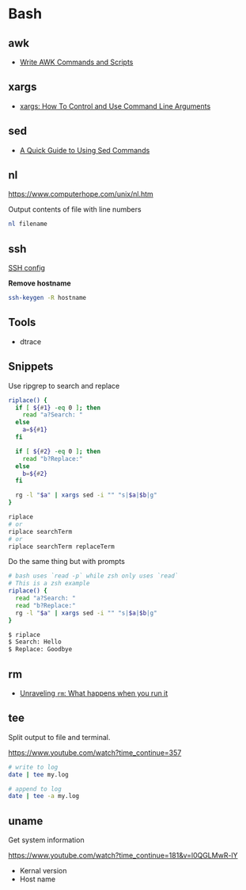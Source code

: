 # Bash

## awk

+ [Write AWK Commands and Scripts](https://www.lifewire.com/write-awk-commands-and-scripts-2200573)


## xargs

+ [xargs: How To Control and Use Command Line Arguments](https://www.cyberciti.biz/faq/linux-unix-bsd-xargs-construct-argument-lists-utility/)


## sed

+ [A Quick Guide to Using Sed Commands](https://www.lifewire.com/example-uses-of-sed-2201058)


## nl

https://www.computerhope.com/unix/nl.htm

Output contents of file with line numbers

```bash
nl filename
```


## ssh

[SSH config](http://nerderati.com/2011/03/17/simplify-your-life-with-an-ssh-config-file/)

**Remove hostname**

```bash
ssh-keygen -R hostname
```



## Tools

+ dtrace


## Snippets

Use ripgrep to search and replace
```bash
riplace() {
  if [ ${#1} -eq 0 ]; then
    read "a?Search: "
  else
    a=${#1}
  fi

  if [ ${#2} -eq 0 ]; then
    read "b?Replace:"
  else
    b=${#2}
  fi

  rg -l "$a" | xargs sed -i "" "s|$a|$b|g"
}

riplace
# or
riplace searchTerm
# or
riplace searchTerm replaceTerm
```

Do the same thing but with prompts
```bash
# bash uses `read -p` while zsh only uses `read`
# This is a zsh example
riplace() {
  read "a?Search: "
  read "b?Replace:"
  rg -l "$a" | xargs sed -i "" "s|$a|$b|g"
}

$ riplace
$ Search: Hello
$ Replace: Goodbye
```

## rm
- [Unraveling `rm`: What happens when you run it](https://blog.safia.rocks/post/173241985600/unraveling-rm-what-happens-when-you-run-it)


## tee

Split output to file and terminal.

https://www.youtube.com/watch?time_continue=357

```bash
# write to log
date | tee my.log

# append to log 
date | tee -a my.log
```

## uname

Get system information

https://www.youtube.com/watch?time_continue=181&v=l0QGLMwR-lY

- Kernal version
- Host name

